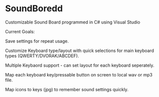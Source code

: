 # SoundBoredd
Customizable Sound Board programmed in C# using Visual Studio

Current Goals:

Save settings for repeat usage.

Customize Keyboard type/layout with quick selections for main keyboard types (QWERTY/DVORAK/ABCDEF).

Multiple Keybaord support - can set layout for each keyboard seperately.

Map each keyboard key/pressable button on screen to local wav or mp3 file.

Map icons to keys (jpg) to remember sound settings quickly.

